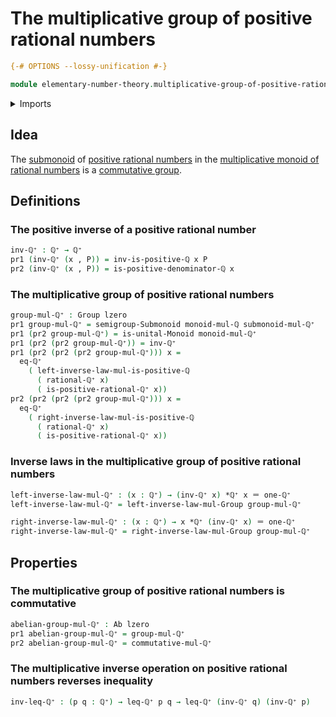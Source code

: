 # The multiplicative group of positive rational numbers

```agda
{-# OPTIONS --lossy-unification #-}

module elementary-number-theory.multiplicative-group-of-positive-rational-numbers where
```

<details><summary>Imports</summary>

```agda
open import elementary-number-theory.multiplication-rational-numbers
open import elementary-number-theory.multiplicative-monoid-of-rational-numbers
open import elementary-number-theory.positive-rational-numbers
open import elementary-number-theory.rational-numbers

open import foundation.cartesian-product-types
open import foundation.dependent-pair-types
open import foundation.identity-types
open import foundation.universe-levels

open import group-theory.abelian-groups
open import group-theory.groups
open import group-theory.monoids
open import group-theory.submonoids
```

</details>

## Idea

The [submonoid](group-theory.submonoids.md) of
[positive rational numbers](elementary-number-theory.positive-rational-numbers.md)
in the
[multiplicative monoid of rational numbers](elementary-number-theory.multiplicative-monoid-of-rational-numbers.md)
is a [commutative group](group-theory.abelian-groups.md).

## Definitions

### The positive inverse of a positive rational number

```agda
inv-ℚ⁺ : ℚ⁺ → ℚ⁺
pr1 (inv-ℚ⁺ (x , P)) = inv-is-positive-ℚ x P
pr2 (inv-ℚ⁺ (x , P)) = is-positive-denominator-ℚ x
```

### The multiplicative group of positive rational numbers

```agda
group-mul-ℚ⁺ : Group lzero
pr1 group-mul-ℚ⁺ = semigroup-Submonoid monoid-mul-ℚ submonoid-mul-ℚ⁺
pr1 (pr2 group-mul-ℚ⁺) = is-unital-Monoid monoid-mul-ℚ⁺
pr1 (pr2 (pr2 group-mul-ℚ⁺)) = inv-ℚ⁺
pr1 (pr2 (pr2 (pr2 group-mul-ℚ⁺))) x =
  eq-ℚ⁺
    ( left-inverse-law-mul-is-positive-ℚ
      ( rational-ℚ⁺ x)
      ( is-positive-rational-ℚ⁺ x))
pr2 (pr2 (pr2 (pr2 group-mul-ℚ⁺))) x =
  eq-ℚ⁺
    ( right-inverse-law-mul-is-positive-ℚ
      ( rational-ℚ⁺ x)
      ( is-positive-rational-ℚ⁺ x))
```

### Inverse laws in the multiplicative group of positive rational numbers

```agda
left-inverse-law-mul-ℚ⁺ : (x : ℚ⁺) → (inv-ℚ⁺ x) *ℚ⁺ x ＝ one-ℚ⁺
left-inverse-law-mul-ℚ⁺ = left-inverse-law-mul-Group group-mul-ℚ⁺

right-inverse-law-mul-ℚ⁺ : (x : ℚ⁺) → x *ℚ⁺ (inv-ℚ⁺ x) ＝ one-ℚ⁺
right-inverse-law-mul-ℚ⁺ = right-inverse-law-mul-Group group-mul-ℚ⁺
```

## Properties

### The multiplicative group of positive rational numbers is commutative

```agda
abelian-group-mul-ℚ⁺ : Ab lzero
pr1 abelian-group-mul-ℚ⁺ = group-mul-ℚ⁺
pr2 abelian-group-mul-ℚ⁺ = commutative-mul-ℚ⁺
```

### The multiplicative inverse operation on positive rational numbers reverses inequality

```agda
inv-leq-ℚ⁺ : (p q : ℚ⁺) → leq-ℚ⁺ p q → leq-ℚ⁺ (inv-ℚ⁺ q) (inv-ℚ⁺ p)
```
